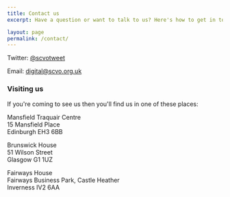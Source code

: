 ```yaml
---
title: Contact us
excerpt: Have a question or want to talk to us? Here's how to get in touch.

layout: page
permalink: /contact/
---
```


Twitter: [@scvotweet](https://twitter.com/scvotweet)

Email: [digital@scvo.org.uk](mailto:digital@scvo.org.uk)

### Visiting us

If you're coming to see us then you'll find us in one of these places:

Mansfield Traquair Centre  
15 Mansfield Place  
Edinburgh EH3 6BB

Brunswick House  
51 Wilson Street  
Glasgow G1 1UZ

Fairways House  
Fairways Business Park, Castle Heather  
Inverness IV2 6AA